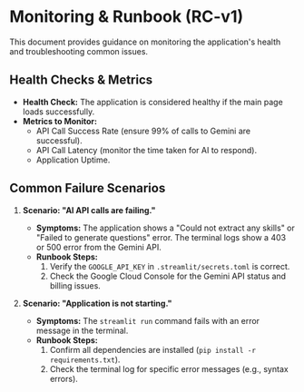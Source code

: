 # Monitoring & Runbook (RC-v1)

This document provides guidance on monitoring the application's health and troubleshooting common issues.

## Health Checks & Metrics
- **Health Check:** The application is considered healthy if the main page loads successfully.
- **Metrics to Monitor:**
    - API Call Success Rate (ensure 99% of calls to Gemini are successful).
    - API Call Latency (monitor the time taken for AI to respond).
    - Application Uptime.

## Common Failure Scenarios
1.  **Scenario: "AI API calls are failing."**
    - **Symptoms:** The application shows a "Could not extract any skills" or "Failed to generate questions" error. The terminal logs show a 403 or 500 error from the Gemini API.
    - **Runbook Steps:**
        1.  Verify the `GOOGLE_API_KEY` in `.streamlit/secrets.toml` is correct.
        2.  Check the Google Cloud Console for the Gemini API status and billing issues.

2.  **Scenario: "Application is not starting."**
    - **Symptoms:** The `streamlit run` command fails with an error message in the terminal.
    - **Runbook Steps:**
        1.  Confirm all dependencies are installed (`pip install -r requirements.txt`).
        2.  Check the terminal log for specific error messages (e.g., syntax errors).